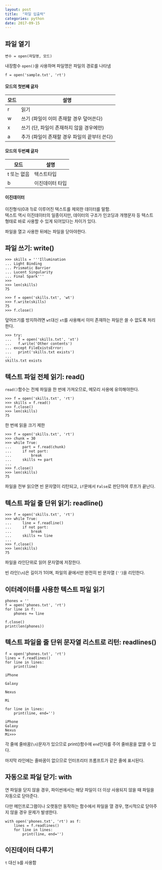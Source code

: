 ```yaml
---
layout: post
title:  "파일 입출력"
categories: python
date: 2017-09-15
---
```


## 파일 열기

```
변수 = open(파일명, 모드)
```

내장함수 `open()`을 사용하며 파일명은 파일의 경로를 나타냄

```
f = open('sample.txt', 'rt')
```

#### 모드의 첫번째 글자

모드|설명
---|---
r|읽기
w|쓰기 (파일이 이미 존재할 경우 덮어쓴다)
x|쓰기 (단, 파일이 존재하지 않을 경우에만)
a|추가 (파일이 존재할 경우 파일의 끝부터 쓴다)

#### 모드의 두번째 글자

모드|설명
---|---
t 또는 없음|텍스트타입
b|이진데이터 타입

#### 이진데이터

이진형식(0과 1)로 이루어진 텍스트를 제외한 데이터를 말함.  
텍스트 역시 이진데이터의 일종이지만, 데이터의 구조가 인코딩과 개행문자 등 텍스트 형태로 바로 사용할 수 있게 되어있다는 차이가 있다.

파일을 열고 사용한 뒤에는 파일을 닫아야한다.

## 파일 쓰기: write()

```
>>> skills = '''Illumination
... Light Binding
... Prismatic Barrier
... Lucent Singularity
... Final Spark'''
>>>
>>> len(skills)
75
```

```
>>> f = open('skills.txt', 'wt')
>>> f.write(skills)
75
>>> f.close()
```

덮어쓰기를 방지하려면 `wt`대신 `xt`를 사용해서 이미 존재하는 파일은 쓸 수 없도록 처리한다.

```
>>> try:
...   f = open('skills.txt', 'xt')
...   f.write('Other contents')
... except FileExistsError:
...   print('skills.txt exists')
...
skills.txt exists
```

## 텍스트 파일 전체 읽기: read()

`read()`함수는 전체 파일을 한 번에 가져오므로, 메모리 사용에 유의해야한다.

```
>>> f = open('skills.txt', 'rt')
>>> skills = f.read()
>>> f.close()
>>> len(skills)
75
```

한 번에 읽을 크기 제한

```
>>> f = open('skills.txt', 'rt')
>>> chunk = 30
>>> while True:
...		part = f.read(chunk)
...		if not part:
...			break
...		skills += part
...
>>> f.close()
>>> len(skills)
75
```

파일을 전부 읽으면 빈 문자열이 리턴되고, `if`문에서 `False`로 판단하여 루프가 끝난다.

## 텍스트 파일 줄 단위 읽기: readline()

```
>>> f = open('skills.txt', 'rt')
>>> while True:
...		line = f.readline()
...		if not part:
...			break
...		skills += line
...
>>> f.close()
>>> len(skills)
75
```

파일을 라인단위로 읽어 문자열에 저장한다.

빈 라인(`\n`)은 길이가 1이며, 파일의 끝에서만 완전히 빈 문자열 (`''`)을 리턴한다.

## 이터레이터를 사용한 텍스트 파일 읽기

```
phones = ''
f = open('phones.txt', 'rt')
for line in f:
    phones += line
    
f.close()
print(len(phones))
```

## 텍스트 파일을 줄 단위 문자열 리스트로 리턴: readlines()

```
f = open('phones.txt', 'rt')
lines = f.readlines()
for line in lines:
	print(line)
	
iPhone

Galaxy

Nexus

Mi

for line in lines:
    print(line, end='')

iPhone
Galaxy
Nexus
Mi>>>
```

각 줄에 줄바꿈(`\n`)문자가 있으므로 print()함수에 `end`인자를 주어 줄바꿈을 없앨 수 있다.

마지막 라인에는 줄바꿈이 없으므로 인터프리터 프롬프트가 같은 줄에 표시된다.

## 자동으로 파일 닫기: with

연 파일을 닫지 않을 경우, 파이썬에서는 해당 파일이 더 이상 사용되지 않을 때 파일을 자동으로 닫아준다.

다만 메인프로그램이나 오랫동안 동작하는 함수에서 파일을 열 경우, 명시적으로 닫아주지 않을 경우 문제가 발생한다.

```
with open('phones.txt', 'rt') as f:
	lines = f.readlines()
	for line in lines:
		print(line, end='')
```

## 이진데이터 다루기

`t` 대신 `b`를 사용함



